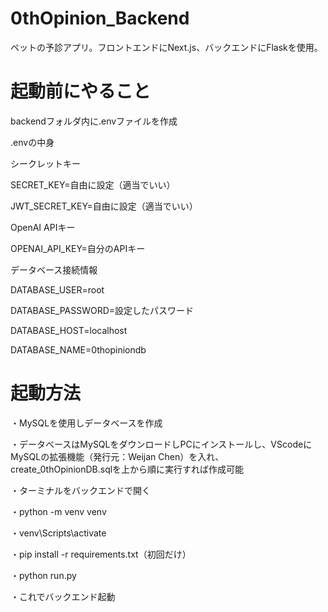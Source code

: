# 0thOpinion_Backend
ペットの予診アプリ。フロントエンドにNext.js、バックエンドにFlaskを使用。

# 起動前にやること
backendフォルダ内に.envファイルを作成
  
  .envの中身
  
  シークレットキー
  
  SECRET_KEY=自由に設定（適当でいい）
  
  JWT_SECRET_KEY=自由に設定（適当でいい）

  
  OpenAI APIキー
  
  OPENAI_API_KEY=自分のAPIキー

  
  データベース接続情報
  
  DATABASE_USER=root
  
  DATABASE_PASSWORD=設定したパスワード
  
  DATABASE_HOST=localhost
  
  DATABASE_NAME=0thopiniondb

  
# 起動方法
・MySQLを使用しデータベースを作成

・データベースはMySQLをダウンロードしPCにインストールし、VScodeにMySQLの拡張機能（発行元：Weijan Chen）を入れ、create_0thOpinionDB.sqlを上から順に実行すれば作成可能

・ターミナルをバックエンドで開く 

・python -m venv venv 

・venv\Scripts\activate 

・pip install -r requirements.txt（初回だけ） 

・python run.py 

・これでバックエンド起動

